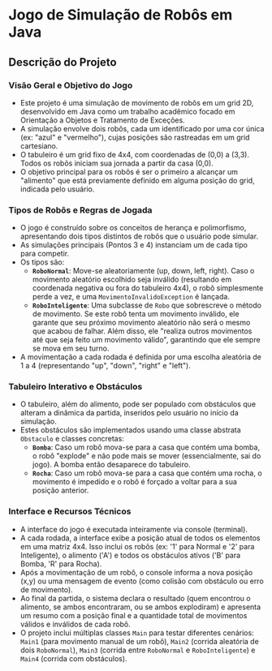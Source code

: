# Jogo de Simulação de Robôs em Java

## Descrição do Projeto

### Visão Geral e Objetivo do Jogo

* Este projeto é uma simulação de movimento de robôs em um grid 2D, desenvolvido em Java como um trabalho acadêmico focado em Orientação a Objetos e Tratamento de Exceções.
* A simulação envolve dois robôs, cada um identificado por uma cor única (ex: "azul" e "vermelho"), cujas posições são rastreadas em um grid cartesiano.
* O tabuleiro é um grid fixo de 4x4, com coordenadas de (0,0) a (3,3). Todos os robôs iniciam sua jornada a partir da casa (0,0).
* O objetivo principal para os robôs é ser o primeiro a alcançar um "alimento" que está previamente definido em alguma posição do grid, indicada pelo usuário.

### Tipos de Robôs e Regras de Jogada

* O jogo é construído sobre os conceitos de herança e polimorfismo, apresentando dois tipos distintos de robôs que o usuário pode simular.
* As simulações principais (Pontos 3 e 4) instanciam um de cada tipo para competir.
* Os tipos são:
    * **`RoboNormal`**: Move-se aleatoriamente (up, down, left, right). Caso o movimento aleatório escolhido seja inválido (resultando em coordenada negativa ou fora do tabuleiro 4x4), o robô simplesmente perde a vez, e uma `MovimentoInvalidoException` é lançada.
    * **`RoboInteligente`**: Uma subclasse de `Robo` que sobrescreve o método de movimento. Se este robô tenta um movimento inválido, ele garante que seu próximo movimento aleatório não será o mesmo que acabou de falhar. Além disso, ele "realiza outros movimentos até que seja feito um movimento válido", garantindo que ele sempre se mova em seu turno.
* A movimentação a cada rodada é definida por uma escolha aleatória de 1 a 4 (representando "up", "down", "right" e "left").

### Tabuleiro Interativo e Obstáculos

* O tabuleiro, além do alimento, pode ser populado com obstáculos que alteram a dinâmica da partida, inseridos pelo usuário no início da simulação.
* Estes obstáculos são implementados usando uma classe abstrata `Obstaculo` e classes concretas:
    * **`Bomba`**: Caso um robô mova-se para a casa que contém uma bomba, o robô "explode" e não pode mais se mover (essencialmente, sai do jogo). A bomba então desaparece do tabuleiro.
    * **`Rocha`**: Caso um robô mova-se para a casa que contém uma rocha, o movimento é impedido e o robô é forçado a voltar para a sua posição anterior.

### Interface e Recursos Técnicos

* A interface do jogo é executada inteiramente via console (terminal).
* A cada rodada, a interface exibe a posição atual de todos os elementos em uma matriz 4x4. Isso inclui os robôs (ex: '1' para Normal e '2' para Inteligente), o alimento ('A') e todos os obstáculos ativos ('B' para Bomba, 'R' para Rocha).
* Após a movimentação de um robô, o console informa a nova posição (x,y) ou uma mensagem de evento (como colisão com obstáculo ou erro de movimento).
* Ao final da partida, o sistema declara o resultado (quem encontrou o alimento, se ambos encontraram, ou se ambos explodiram) e apresenta um resumo com a posição final e a quantidade total de movimentos válidos e inválidos de cada robô.
* O projeto inclui múltiplas classes `Main` para testar diferentes cenários: `Main1` (para movimento manual de um robô), `Main2` (corrida aleatória de dois `RoboNormal`), `Main3` (corrida entre `RoboNormal` e `RoboInteligente`) e `Main4` (corrida com obstáculos).